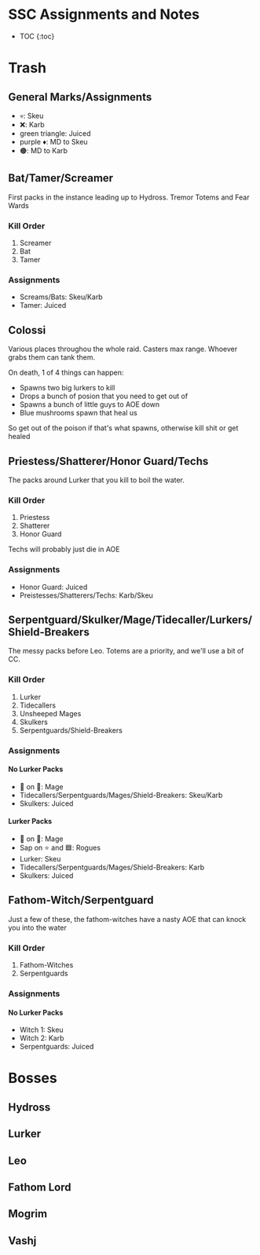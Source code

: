 # SSC Assignments and Notes
* TOC
{:toc}

# Trash
## General Marks/Assignments
- 💀: Skeu
- ❌: Karb
- green triangle: Juiced
- purple ♦️: MD to Skeu
- 🟠: MD to Karb

## Bat/Tamer/Screamer
First packs in the instance leading up to Hydross.
Tremor Totems and Fear Wards

### Kill Order
1. Screamer
2. Bat
3. Tamer

### Assignments
- Screams/Bats: Skeu/Karb
- Tamer: Juiced

## Colossi
Various places throughou the whole raid.
Casters max range.
Whoever grabs them can tank them.

On death, 1 of 4 things can happen:
- Spawns two big lurkers to kill
- Drops a bunch of posion that you need to get out of
- Spawns a bunch of little guys to AOE down
- Blue mushrooms spawn that heal us

So get out of the poison if that's what spawns, otherwise kill shit or get healed

## Priestess/Shatterer/Honor Guard/Techs
The packs around Lurker that you kill to boil the water.

### Kill Order
1. Priestess
2. Shatterer
3. Honor Guard

Techs will probably just die in AOE

### Assignments
- Honor Guard: Juiced
- Preistesses/Shatterers/Techs: Karb/Skeu

## Serpentguard/Skulker/Mage/Tidecaller/Lurkers/Shield-Breakers
The messy packs before Leo. Totems are a priority, and we'll use a bit of CC.

### Kill Order
1. Lurker
1. Tidecallers
2. Unsheeped Mages
3. Skulkers
4. Serpentguards/Shield-Breakers

### Assignments
#### No Lurker Packs
- 🐑 on 🌙: Mage
- Tidecallers/Serpentguards/Mages/Shield-Breakers: Skeu/Karb
- Skulkers: Juiced

#### Lurker Packs
- 🐑 on 🌙: Mage
- Sap on ⭐ and 🟦: Rogues
- Lurker: Skeu
- Tidecallers/Serpentguards/Mages/Shield-Breakers: Karb
- Skulkers: Juiced

## Fathom-Witch/Serpentguard
Just a few of these, the fathom-witches have a nasty AOE that can knock you into the water

### Kill Order
1. Fathom-Witches
2. Serpentguards

### Assignments
#### No Lurker Packs
- Witch 1: Skeu
- Witch 2: Karb
- Serpentguards: Juiced

# Bosses
## Hydross
## Lurker
## Leo
## Fathom Lord
## Mogrim
## Vashj
